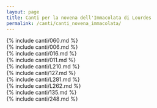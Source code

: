 ```yaml
---
layout: page
title: Canti per la novena dell'Immacolata di Lourdes
permalink: /canti/canti_novena_immacolata/
---
```


{% include canti/060.md %}   
{% include canti/006.md %}   
{% include canti/016.md %}   
{% include canti/011.md %}  
{% include canti/L210.md %}  
{% include canti/127.md %}   
{% include canti/L281.md %}  
{% include canti/L262.md %}  
{% include canti/135.md %}   
{% include canti/248.md %}   



